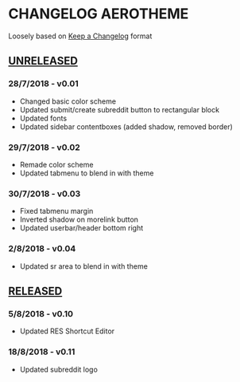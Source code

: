 # CHANGELOG AEROTHEME

Loosely based on [Keep a Changelog](https://keepachangelog.com/en/1.0.0/) format

## [UNRELEASED](https://old.reddit.com/r/CssTest111/)
### 28/7/2018 - v0.01
  - Changed basic color scheme
  - Updated submit/create subreddit button to rectangular block
  - Updated fonts
  - Updated sidebar contentboxes (added shadow, removed border)
### 29/7/2018 - v0.02
  - Remade color scheme
  - Updated tabmenu to blend in with theme
### 30/7/2018 - v0.03
  - Fixed tabmenu margin
  - Inverted shadow on morelink button
  - Updated userbar/header bottom right
### 2/8/2018 - v0.04
  - Updated sr area to blend in with theme
## [RELEASED](https://old.reddit.com/r/globaltalk)
### 5/8/2018 - v0.10
  - Updated RES Shortcut Editor
### 18/8/2018 - v0.11
  - Updated subreddit logo
